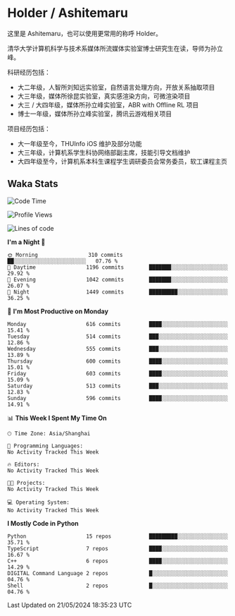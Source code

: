 # Holder / Ashitemaru

这里是 Ashitemaru，也可以使用更常用的称呼 Holder。

清华大学计算机科学与技术系媒体所流媒体实验室博士研究生在读，导师为孙立峰。

科研经历包括：

- 大二年级，人智所刘知远实验室，自然语言处理方向，开放关系抽取项目
- 大三年级，媒体所徐昆实验室，真实感渲染方向，可微渲染项目
- 大三 / 大四年级，媒体所孙立峰实验室，ABR with Offline RL 项目
- 博士一年级，媒体所孙立峰实验室，腾讯云游戏相关项目

项目经历包括：

- 大一年级至今，THUInfo iOS 维护及部分功能
- 大三年级，计算机系学生科协网络部副主席，技能引导文档维护
- 大四年级至今，计算机系本科生课程学生调研委员会常务委员，软工课程主页

## Waka Stats

<!--START_SECTION:waka-->
![Code Time](http://img.shields.io/badge/Code%20Time-1%2C049%20hrs%2031%20mins-blue)

![Profile Views](http://img.shields.io/badge/Profile%20Views-15-blue)

![Lines of code](https://img.shields.io/badge/From%20Hello%20World%20I%27ve%20Written-3.0%20million%20lines%20of%20code-blue)

**I'm a Night 🦉** 

```text
🌞 Morning                310 commits         ██░░░░░░░░░░░░░░░░░░░░░░░   07.76 % 
🌆 Daytime                1196 commits        ███████░░░░░░░░░░░░░░░░░░   29.92 % 
🌃 Evening                1042 commits        ███████░░░░░░░░░░░░░░░░░░   26.07 % 
🌙 Night                  1449 commits        █████████░░░░░░░░░░░░░░░░   36.25 % 
```
📅 **I'm Most Productive on Monday** 

```text
Monday                   616 commits         ████░░░░░░░░░░░░░░░░░░░░░   15.41 % 
Tuesday                  514 commits         ███░░░░░░░░░░░░░░░░░░░░░░   12.86 % 
Wednesday                555 commits         ███░░░░░░░░░░░░░░░░░░░░░░   13.89 % 
Thursday                 600 commits         ████░░░░░░░░░░░░░░░░░░░░░   15.01 % 
Friday                   603 commits         ████░░░░░░░░░░░░░░░░░░░░░   15.09 % 
Saturday                 513 commits         ███░░░░░░░░░░░░░░░░░░░░░░   12.83 % 
Sunday                   596 commits         ████░░░░░░░░░░░░░░░░░░░░░   14.91 % 
```


📊 **This Week I Spent My Time On** 

```text
🕑︎ Time Zone: Asia/Shanghai

💬 Programming Languages: 
No Activity Tracked This Week

🔥 Editors: 
No Activity Tracked This Week

🐱‍💻 Projects: 
No Activity Tracked This Week

💻 Operating System: 
No Activity Tracked This Week
```

**I Mostly Code in Python** 

```text
Python                   15 repos            █████████░░░░░░░░░░░░░░░░   35.71 % 
TypeScript               7 repos             ████░░░░░░░░░░░░░░░░░░░░░   16.67 % 
C++                      6 repos             ████░░░░░░░░░░░░░░░░░░░░░   14.29 % 
DIGITAL Command Language 2 repos             █░░░░░░░░░░░░░░░░░░░░░░░░   04.76 % 
Shell                    2 repos             █░░░░░░░░░░░░░░░░░░░░░░░░   04.76 % 
```




 Last Updated on 21/05/2024 18:35:23 UTC
<!--END_SECTION:waka-->

<!--
**Ashitemaru/Ashitemaru** is a ✨ _special_ ✨ repository because its `README.md` (this file) appears on your GitHub profile.

Here are some ideas to get you started:

- 🔭 I’m currently working on ...
- 🌱 I’m currently learning ...
- 👯 I’m looking to collaborate on ...
- 🤔 I’m looking for help with ...
- 💬 Ask me about ...
- 📫 How to reach me: ...
- 😄 Pronouns: ...
- ⚡ Fun fact: ...
-->
